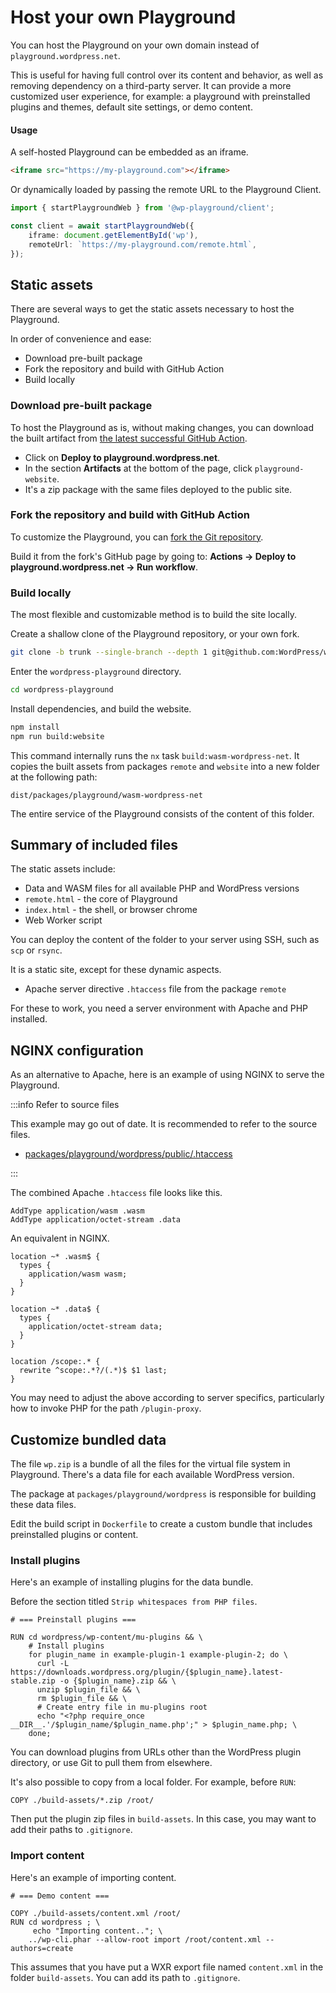 # Host your own Playground

You can host the Playground on your own domain instead of `playground.wordpress.net`.

This is useful for having full control over its content and behavior, as well as removing dependency on a third-party server. It can provide a more customized user experience, for example: a playground with preinstalled plugins and themes, default site settings, or demo content.

#### Usage

A self-hosted Playground can be embedded as an iframe.

```html
<iframe src="https://my-playground.com"></iframe>
```

Or dynamically loaded by passing the remote URL to the Playground Client.

```ts
import { startPlaygroundWeb } from '@wp-playground/client';

const client = await startPlaygroundWeb({
	iframe: document.getElementById('wp'),
	remoteUrl: `https://my-playground.com/remote.html`,
});
```

## Static assets

There are several ways to get the static assets necessary to host the Playground.

In order of convenience and ease:

-   Download pre-built package
-   Fork the repository and build with GitHub Action
-   Build locally

### Download pre-built package

To host the Playground as is, without making changes, you can download the built artifact from [the latest successful GitHub Action](https://github.com/WordPress/wordpress-playground/actions/workflows/build-website.yml?query=is%3Asuccess).

-   Click on **Deploy to playground.wordpress.net**.
-   In the section **Artifacts** at the bottom of the page, click `playground-website`.
-   It's a zip package with the same files deployed to the public site.

### Fork the repository and build with GitHub Action

To customize the Playground, you can [fork the Git repository](https://github.com/WordPress/wordpress-playground/fork).

Build it from the fork's GitHub page by going to: **Actions -> Deploy to playground.wordpress.net -> Run workflow**.

### Build locally

The most flexible and customizable method is to build the site locally.

Create a shallow clone of the Playground repository, or your own fork.

```sh
git clone -b trunk --single-branch --depth 1 git@github.com:WordPress/wordpress-playground.git
```

Enter the `wordpress-playground` directory.

```sh
cd wordpress-playground
```

Install dependencies, and build the website.

```sh
npm install
npm run build:website
```

This command internally runs the `nx` task `build:wasm-wordpress-net`. It copies the built assets from packages `remote` and `website` into a new folder at the following path:

```
dist/packages/playground/wasm-wordpress-net
```

The entire service of the Playground consists of the content of this folder.

## Summary of included files

The static assets include:

-   Data and WASM files for all available PHP and WordPress versions
-   `remote.html` - the core of Playground
-   `index.html` - the shell, or browser chrome
-   Web Worker script

You can deploy the content of the folder to your server using SSH, such as `scp` or `rsync`.

It is a static site, except for these dynamic aspects.

-   Apache server directive `.htaccess` file from the package `remote`

For these to work, you need a server environment with Apache and PHP installed.

## NGINX configuration

As an alternative to Apache, here is an example of using NGINX to serve the Playground.

:::info Refer to source files

This example may go out of date. It is recommended to refer to the source files.

-   [packages/playground/wordpress/public/.htaccess](https://github.com/WordPress/wordpress-playground/blob/trunk/packages/playground/wordpress/public/.htaccess)

:::

The combined Apache `.htaccess` file looks like this.

```htaccess
AddType application/wasm .wasm
AddType	application/octet-stream .data
```

An equivalent in NGINX.

```nginx
location ~* .wasm$ {
  types {
    application/wasm wasm;
  }
}

location ~* .data$ {
  types {
    application/octet-stream data;
  }
}

location /scope:.* {
  rewrite ^scope:.*?/(.*)$ $1 last;
}
```

You may need to adjust the above according to server specifics, particularly how to invoke PHP for the path `/plugin-proxy`.

## Customize bundled data

The file `wp.zip` is a bundle of all the files for the virtual file system in Playground. There's a data file for each available WordPress version.

The package at `packages/playground/wordpress` is responsible for building these data files.

Edit the build script in `Dockerfile` to create a custom bundle that includes preinstalled plugins or content.

### Install plugins

Here's an example of installing plugins for the data bundle.

Before the section titled `Strip whitespaces from PHP files`.

```docker
# === Preinstall plugins ===

RUN cd wordpress/wp-content/mu-plugins && \
    # Install plugins
    for plugin_name in example-plugin-1 example-plugin-2; do \
      curl -L https://downloads.wordpress.org/plugin/{$plugin_name}.latest-stable.zip -o {$plugin_name}.zip && \
      unzip $plugin_file && \
      rm $plugin_file && \
      # Create entry file in mu-plugins root
      echo "<?php require_once __DIR__.'/$plugin_name/$plugin_name.php';" > $plugin_name.php; \
    done;
```

You can download plugins from URLs other than the WordPress plugin directory, or use Git to pull them from elsewhere.

It's also possible to copy from a local folder. For example, before `RUN`:

```
COPY ./build-assets/*.zip /root/
```

Then put the plugin zip files in `build-assets`. In this case, you may want to add their paths to `.gitignore`.

### Import content

Here's an example of importing content.

```docker
# === Demo content ===

COPY ./build-assets/content.xml /root/
RUN cd wordpress ; \
     echo "Importing content.."; \
    ../wp-cli.phar --allow-root import /root/content.xml --authors=create
```

This assumes that you have put a WXR export file named `content.xml` in the folder `build-assets`. You can add its path to `.gitignore`.
